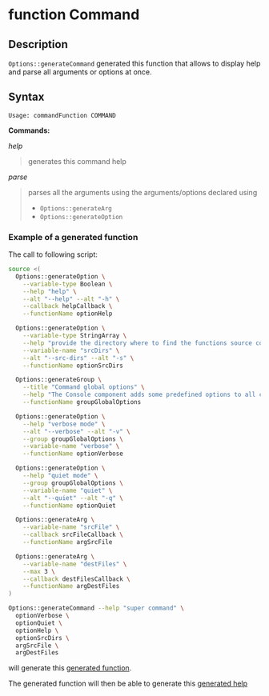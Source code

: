 # function Command

## Description

`Options::generateCommand` generated this function that allows to display help
and parse all arguments or options at once.

## Syntax

```text
Usage: commandFunction COMMAND
```

**Commands:**

_help_

> generates this command help

_parse_

> parses all the arguments using the arguments/options declared using
>
> - `Options::generateArg`
> - `Options::generateOption`

### Example of a generated function

The call to following script:

```bash
source <(
  Options::generateOption \
    --variable-type Boolean \
    --help "help" \
    --alt "--help" --alt "-h" \
    --callback helpCallback \
    --functionName optionHelp

  Options::generateOption \
    --variable-type StringArray \
    --help "provide the directory where to find the functions source code." \
    --variable-name "srcDirs" \
    --alt "--src-dirs" --alt "-s" \
    --functionName optionSrcDirs

  Options::generateGroup \
    --title "Command global options" \
    --help "The Console component adds some predefined options to all commands:" \
    --functionName groupGlobalOptions

  Options::generateOption \
    --help "verbose mode" \
    --alt "--verbose" --alt "-v" \
    --group groupGlobalOptions \
    --variable-name "verbose" \
    --functionName optionVerbose

  Options::generateOption \
    --help "quiet mode" \
    --group groupGlobalOptions \
    --variable-name "quiet" \
    --alt "--quiet" --alt "-q" \
    --functionName optionQuiet

  Options::generateArg \
    --variable-name "srcFile" \
    --callback srcFileCallback \
    --functionName argSrcFile

  Options::generateArg \
    --variable-name "destFiles" \
    --max 3 \
    --callback destFilesCallback \
    --functionName argDestFiles
)

Options::generateCommand --help "super command" \
  optionVerbose \
  optionQuiet \
  optionHelp \
  optionSrcDirs \
  argSrcFile \
  argDestFiles
```

will generate this
[generated function](https://github.com/fchastanet/bash-tools-framework/blob/master/src/Options/testsData/generateCommand.case6.sh).

The generated function will then be able to generate this
[generated help](https://github.com/fchastanet/bash-tools-framework/blob/master/src/Options/testsData/generateCommand.case6.expected.help)
